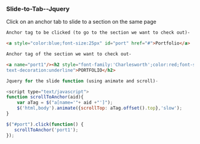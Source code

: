 ### Slide-to-Tab--Jquery
Click on an anchor tab to slide to a section on the same page

```html 
Anchor tag to be clicked (to go to the section we want to check out)-

<a style="color:blue;font-size:25px" id="port" href="#">Portfolio</a> | 
```
```html 
Anchor tag of the section we want to check out-

<a name="port1"/><h2 style="font-family:'Charlesworth';color:red;font-size:25px;
text-decoration:underline">PORTFOLIO</h2>
```
```javascript
Jquery for the slide function (using animate and scroll)- 

<script type="text/javascript">
function scrollToAnchor(aid){
    var aTag = $("a[name='"+ aid +"']");
    $('html,body').animate({scrollTop: aTag.offset().top},'slow');
}

$("#port").click(function() {
   scrollToAnchor('port1');
});
```

